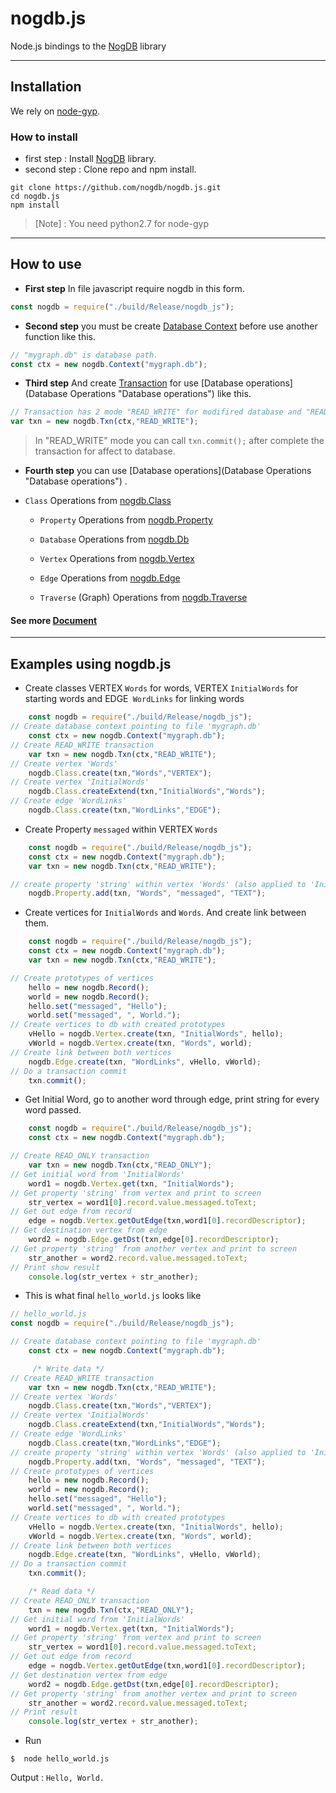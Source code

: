 # nogdb.js
Node.js bindings to the [NogDB](https://nogdb.org/ "NogDB") library

------------

## Installation
We rely on [node-gyp](https://github.com/nodejs/node-gyp "node-gyp").

### How to install
- first step : Install [NogDB](https://github.com/nogdb/nogdb "NogDB") library.
- second step : Clone repo and npm install.
```
git clone https://github.com/nogdb/nogdb.js.git
cd nogdb.js
npm install
```
> [Note] : You need python2.7 for node-gyp

------------
## How to use
- **First step** In file javascript require nogdb in this form.

```javascript
const nogdb = require("./build/Release/nogdb_js");
```
- **Second step** you must be create [Database Context](https://github.com/nogdb/nogdb.js/blob/master/doc.md#database-context "Database Context") before use another function like this.

```javascript
// "mygraph.db" is database path.
const ctx = new nogdb.Context("mygraph.db");
```

- **Third step** And create [Transaction](https://github.com/nogdb/nogdb.js/blob/master/doc.md#transaction "Transaction") for use [Database operations](Database Operations "Database operations") like this.

```javascript
// Transaction has 2 mode "READ_WRITE" for modifired database and "READ_ONLY" can't modified database
var txn = new nogdb.Txn(ctx,"READ_WRITE");
```
> In "READ_WRITE" mode you can call `txn.commit();` after complete the transaction for affect to database.

- **Fourth step** you can use [Database operations](Database Operations "Database operations") .

 - `Class` Operations from [nogdb.Class](https://github.com/nogdb/nogdb.js/blob/master/doc.md#class-operations "nogdb.Class")

   - `Property` Operations from [nogdb.Property](https://github.com/nogdb/nogdb.js/blob/master/doc.md#property-operations "nogdb.Property")

   - `Database` Operations from [nogdb.Db](https://github.com/nogdb/nogdb.js/blob/master/doc.md#database-operations "nogdb.Db")

   - `Vertex` Operations from [nogdb.Vertex](https://github.com/nogdb/nogdb.js/blob/master/doc.md#vertex-operations "nogdb.Vertex")

   - `Edge` Operations from [nogdb.Edge](https://github.com/nogdb/nogdb.js/blob/master/doc.md#edge-operations "nogdb.Edge")

   - `Traverse` (Graph) Operations from [nogdb.Traverse](https://github.com/nogdb/nogdb.js/blob/master/doc.md#traverse-graph-operations "nogdb.Traverse")

#### See more [Document](https://github.com/nogdb/nogdb.js/blob/master/doc.md "Document")

------------


## Examples using nogdb.js

- Create classes VERTEX `Words` for words, VERTEX `InitialWords` for starting words and EDGE` WordLinks` for linking words

```javascript
	const nogdb = require("./build/Release/nogdb_js");
// Create database context pointing to file 'mygraph.db'
	const ctx = new nogdb.Context("mygraph.db");
// Create READ_WRITE transaction
	var txn = new nogdb.Txn(ctx,"READ_WRITE");
// Create vertex 'Words'
	nogdb.Class.create(txn,"Words","VERTEX");
// Create vertex 'InitialWords'
	nogdb.Class.createExtend(txn,"InitialWords","Words");
// Create edge 'WordLinks'
	nogdb.Class.create(txn,"WordLinks","EDGE");
```
- Create Property `messaged` within VERTEX `Words`

```javascript
	const nogdb = require("./build/Release/nogdb_js");
	const ctx = new nogdb.Context("mygraph.db");
	var txn = new nogdb.Txn(ctx,"READ_WRITE");

// create property 'string' within vertex 'Words' (also applied to 'InitialWords')
	nogdb.Property.add(txn, "Words", "messaged", "TEXT");
```
- Create vertices for `InitialWords` and `Words`. And create link between them.

```javascript
	const nogdb = require("./build/Release/nogdb_js");
	const ctx = new nogdb.Context("mygraph.db");
	var txn = new nogdb.Txn(ctx,"READ_WRITE");

// Create prototypes of vertices
	hello = new nogdb.Record();
	world = new nogdb.Record();
	hello.set("messaged", "Hello");
	world.set("messaged", ", World.");
// Create vertices to db with created prototypes
	vHello = nogdb.Vertex.create(txn, "InitialWords", hello);
	vWorld = nogdb.Vertex.create(txn, "Words", world);
// Create link between both vertices
	nogdb.Edge.create(txn, "WordLinks", vHello, vWorld);
// Do a transaction commit
	txn.commit();
```

- Get Initial Word, go to another word through edge, print string for every word passed.

```javascript
	const nogdb = require("./build/Release/nogdb_js");
	const ctx = new nogdb.Context("mygraph.db");

// Create READ_ONLY transaction
	var txn = new nogdb.Txn(ctx,"READ_ONLY");
// Get initial word from 'InitialWords'
	word1 = nogdb.Vertex.get(txn, "InitialWords");
// Get property 'string' from vertex and print to screen
	str_vertex = word1[0].record.value.messaged.toText;
// Get out edge from record
	edge = nogdb.Vertex.getOutEdge(txn,word1[0].recordDescriptor);
// Get destination vertex from edge
	word2 = nogdb.Edge.getDst(txn,edge[0].recordDescriptor);
// Get property 'string' from another vertex and print to screen
	str_another = word2.record.value.messaged.toText;
// Print show result
	console.log(str_vertex + str_another);
```

- This is what final `hello_world.js` looks like

```javascript
// hello_world.js
const nogdb = require("./build/Release/nogdb_js");

// Create database context pointing to file 'mygraph.db'
	const ctx = new nogdb.Context("mygraph.db");

	 /* Write data */
// Create READ_WRITE transaction
	var txn = new nogdb.Txn(ctx,"READ_WRITE");
// Create vertex 'Words'
	nogdb.Class.create(txn,"Words","VERTEX");
// Create vertex 'InitialWords'
	nogdb.Class.createExtend(txn,"InitialWords","Words");
// Create edge 'WordLinks'
	nogdb.Class.create(txn,"WordLinks","EDGE");
// create property 'string' within vertex 'Words' (also applied to 'InitialWords')
	nogdb.Property.add(txn, "Words", "messaged", "TEXT");
// Create prototypes of vertices
	hello = new nogdb.Record();
	world = new nogdb.Record();
	hello.set("messaged", "Hello");
	world.set("messaged", ", World.");
// Create vertices to db with created prototypes
	vHello = nogdb.Vertex.create(txn, "InitialWords", hello);
	vWorld = nogdb.Vertex.create(txn, "Words", world);
// Create link between both vertices
	nogdb.Edge.create(txn, "WordLinks", vHello, vWorld);
// Do a transaction commit
	txn.commit();

	/* Read data */
// Create READ_ONLY transaction
	txn = new nogdb.Txn(ctx,"READ_ONLY");
// Get initial word from 'InitialWords'
	word1 = nogdb.Vertex.get(txn, "InitialWords");
// Get property 'string' from vertex and print to screen
	str_vertex = word1[0].record.value.messaged.toText;
// Get out edge from record
	edge = nogdb.Vertex.getOutEdge(txn,word1[0].recordDescriptor);
// Get destination vertex from edge
	word2 = nogdb.Edge.getDst(txn,edge[0].recordDescriptor);
// Get property 'string' from another vertex and print to screen
	str_another = word2.record.value.messaged.toText;
// Print result
	console.log(str_vertex + str_another);

```

- Run

`$	node hello_world.js`

Output : `Hello, World.`
